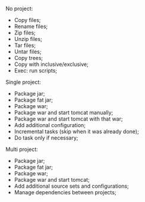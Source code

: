 No project:
- Copy files;
- Rename files;
- Zip files;
- Unzip files;
- Tar files;
- Untar files;
- Copy trees;
- Copy with inclusive/exclusive;
- Exec: run scripts;

Single project:
- Package jar;
- Package fat jar;
- Package war;
- Package war and start tomcat manually;
- Package war and start tomcat with that war;
- Add additional configuration;
- Incremental tasks (skip when it was already done);
- Do task only if necessary;

Multi project:
- Package jar;
- Package fat jar;
- Package war;
- Package war and start tomcat;
- Add additional source sets and configurations;
- Manage dependencies between projects;
